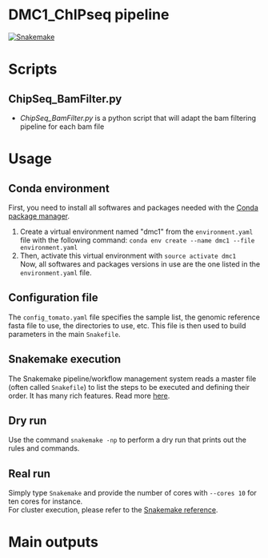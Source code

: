 # DMC1_ChIPseq pipeline

[![Snakemake](https://img.shields.io/badge/snakemake-≥5.2.0-brightgreen.svg)](https://snakemake.bitbucket.io)


# Scripts

## ChipSeq_BamFilter.py
* *ChipSeq_BamFilter.py* is a python script that will adapt the bam filtering pipeline for each bam file 


# Usage 

## Conda environment
First, you need to install all softwares and packages needed with the [Conda package manager](https://conda.io/docs/using/envs.html).  
1. Create a virtual environment named "dmc1" from the `environment.yaml` file with the following command: `conda env create --name dmc1 --file environment.yaml`
2. Then, activate this virtual environment with `source activate dmc1`    
Now, all softwares and packages versions in use are the one listed in the `environment.yaml` file.

## Configuration file
The `config_tomato.yaml` file specifies the sample list, the genomic reference fasta file to use, the directories to use, etc. This file is then used to build parameters in the main `Snakefile`. 

## Snakemake execution
The Snakemake pipeline/workflow management system reads a master file (often called `Snakefile`) to list the steps to be executed and defining their order. 
It has many rich features. Read more [here](https://snakemake.readthedocs.io/en/stable/).

## Dry run
Use the command `snakemake -np` to perform a dry run that prints out the rules and commands. 
 
## Real run
Simply type `Snakemake` and provide the number of cores with `--cores 10` for ten cores for instance.  
For cluster execution, please refer to the [Snakemake reference](https://snakemake.readthedocs.io/en/stable/executable.html#cluster-execution). 

# Main outputs


